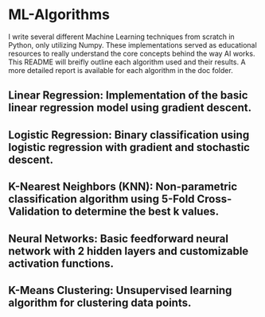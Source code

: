# ML-Algorithms
I write several different Machine Learning techniques from scratch in Python, only utilizing Numpy.
These implementations served as educational resources to really understand the core concepts behind the way AI works.
This README will breifly outline each algorithm used and their results. A more detailed report is available for each algorithm in the doc folder.

## Linear Regression: Implementation of the basic linear regression model using gradient descent.




## Logistic Regression: Binary classification using logistic regression with gradient and stochastic descent.




## K-Nearest Neighbors (KNN): Non-parametric classification algorithm using 5-Fold Cross-Validation to determine the best k values.




## Neural Networks: Basic feedforward neural network with 2 hidden layers and customizable activation functions.




## K-Means Clustering: Unsupervised learning algorithm for clustering data points.
